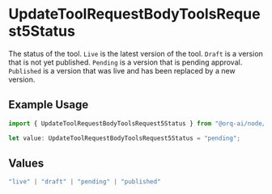 # UpdateToolRequestBodyToolsRequest5Status

The status of the tool. `Live` is the latest version of the tool. `Draft` is a version that is not yet published. `Pending` is a version that is pending approval. `Published` is a version that was live and has been replaced by a new version.

## Example Usage

```typescript
import { UpdateToolRequestBodyToolsRequest5Status } from "@orq-ai/node/models/operations";

let value: UpdateToolRequestBodyToolsRequest5Status = "pending";
```

## Values

```typescript
"live" | "draft" | "pending" | "published"
```
